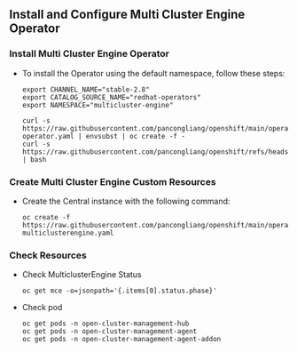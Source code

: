 
## Install and Configure Multi Cluster Engine Operator

### Install Multi Cluster Engine Operator

* To install the Operator using the default namespace, follow these steps:

  ```
  export CHANNEL_NAME="stable-2.8"
  export CATALOG_SOURCE_NAME="redhat-operators"
  export NAMESPACE="multicluster-engine"

  curl -s https://raw.githubusercontent.com/pancongliang/openshift/main/operator/mce/01-operator.yaml | envsubst | oc create -f -
  curl -s https://raw.githubusercontent.com/pancongliang/openshift/refs/heads/main/operator/approve_ip.sh | bash
  ```

### Create Multi Cluster Engine Custom Resources

* Create the Central instance with the following command:

  ```
  oc create -f https://raw.githubusercontent.com/pancongliang/openshift/main/operator/mce/02-multiclusterengine.yaml
  ```

### Check Resources

* Check MulticlusterEngine Status
  ```
  oc get mce -o=jsonpath='{.items[0].status.phase}'
  ```

* Check pod
  ```
  oc get pods -n open-cluster-management-hub
  oc get pods -n open-cluster-management-agent
  oc get pods -n open-cluster-management-agent-addon
  ```
